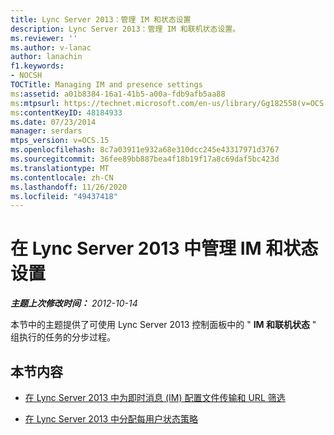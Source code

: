 ```yaml
---
title: Lync Server 2013：管理 IM 和状态设置
description: Lync Server 2013：管理 IM 和联机状态设置。
ms.reviewer: ''
ms.author: v-lanac
author: lanachin
f1.keywords:
- NOCSH
TOCTitle: Managing IM and presence settings
ms:assetid: a01b8384-16a1-41b5-a00a-fdb9afb5aa88
ms:mtpsurl: https://technet.microsoft.com/en-us/library/Gg182558(v=OCS.15)
ms:contentKeyID: 48184933
ms.date: 07/23/2014
manager: serdars
mtps_version: v=OCS.15
ms.openlocfilehash: 8c7a03911e932a68e310dcc245e43317971d3767
ms.sourcegitcommit: 36fee89bb887bea4f18b19f17a8c69daf5bc423d
ms.translationtype: MT
ms.contentlocale: zh-CN
ms.lasthandoff: 11/26/2020
ms.locfileid: "49437418"
---
```

# <a name="managing-im-and-presence-settings-in-lync-server-2013"></a>在 Lync Server 2013 中管理 IM 和状态设置

<div data-xmlns="http://www.w3.org/1999/xhtml">

<div class="topic" data-xmlns="http://www.w3.org/1999/xhtml" data-msxsl="urn:schemas-microsoft-com:xslt" data-cs="https://msdn.microsoft.com/">

<div data-asp="https://msdn2.microsoft.com/asp">



</div>

<div id="mainSection">

<div id="mainBody">

<span> </span>

_**主题上次修改时间：** 2012-10-14_

本节中的主题提供了可使用 Lync Server 2013 控制面板中的 " **IM 和联机状态** " 组执行的任务的分步过程。

<div>

## <a name="in-this-section"></a>本节内容

  - [在 Lync Server 2013 中为即时消息 (IM) 配置文件传输和 URL 筛选](lync-server-2013-configuring-file-transfer-and-url-filtering-for-instant-messaging-im.md)

  - [在 Lync Server 2013 中分配每用户状态策略](lync-server-2013-assigning-per-user-presence-policies.md)

</div>

</div>

<span> </span>

</div>

</div>

</div>

